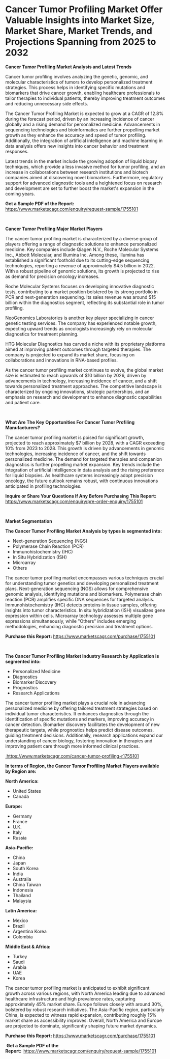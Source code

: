 <p><h1>Cancer Tumor Profiling Market Offer Valuable Insights into Market Size, Market Share, Market Trends, and Projections Spanning from 2025 to 2032</h1></p><p><strong>Cancer Tumor Profiling Market Analysis and Latest Trends</strong></p>
<p><p>Cancer tumor profiling involves analyzing the genetic, genomic, and molecular characteristics of tumors to develop personalized treatment strategies. This process helps in identifying specific mutations and biomarkers that drive cancer growth, enabling healthcare professionals to tailor therapies to individual patients, thereby improving treatment outcomes and reducing unnecessary side effects.</p><p>The Cancer Tumor Profiling Market is expected to grow at a CAGR of 12.8% during the forecast period, driven by an increasing incidence of cancer globally and a rising demand for personalized medicine. Advancements in sequencing technologies and bioinformatics are further propelling market growth as they enhance the accuracy and speed of tumor profiling. Additionally, the integration of artificial intelligence and machine learning in data analysis offers new insights into cancer behavior and treatment responses.</p><p>Latest trends in the market include the growing adoption of liquid biopsy techniques, which provide a less invasive method for tumor profiling, and an increase in collaborations between research institutions and biotech companies aimed at discovering novel biomarkers. Furthermore, regulatory support for advanced diagnostic tools and a heightened focus on research and development are set to further boost the market's expansion in the coming years.</p></p>
<p><strong>Get a Sample PDF of the Report:&nbsp;</strong> <a href="https://www.marketscagr.com/enquiry/request-sample/1755101?utm_campaign=3221&utm_medium=2&utm_source=Github&utm_content=ia&utm_term=13042025&utm_id=cancer-tumor-profiling">https://www.marketscagr.com/enquiry/request-sample/1755101</a></p>
<p>&nbsp;</p>
<p><strong>Cancer Tumor Profiling Major Market Players</strong></p>
<p><p>The cancer tumor profiling market is characterized by a diverse group of players offering a range of diagnostic solutions to enhance personalized medicine. Key companies include Qiagen N.V., Roche Molecular Systems Inc., Abbott Molecular, and Illumina Inc. Among these, Illumina has established a significant foothold due to its cutting-edge sequencing technologies, reporting a revenue of approximately $4.5 billion in 2022. With a robust pipeline of genomic solutions, its growth is projected to rise as demand for precision oncology increases.</p><p>Roche Molecular Systems focuses on developing innovative diagnostic tests, contributing to a market position bolstered by its strong portfolio in PCR and next-generation sequencing. Its sales revenue was around $15 billion within the diagnostics segment, reflecting its substantial role in tumor profiling.</p><p>NeoGenomics Laboratories is another key player specializing in cancer genetic testing services. The company has experienced notable growth, expecting upward trends as oncologists increasingly rely on molecular diagnostics for treatment planning. </p><p>HTG Molecular Diagnostics has carved a niche with its proprietary platforms aimed at improving patient outcomes through targeted therapies. The company is projected to expand its market share, focusing on collaborations and innovations in RNA-based profiles.</p><p>As the cancer tumor profiling market continues to evolve, the global market size is estimated to reach upwards of $10 billion by 2026, driven by advancements in technology, increasing incidence of cancer, and a shift towards personalized treatment approaches. The competitive landscape is characterized by ongoing innovations, strategic partnerships, and an emphasis on research and development to enhance diagnostic capabilities and patient care.</p></p>
<p>&nbsp;</p>
<p><strong>What Are The Key Opportunities For Cancer Tumor Profiling Manufacturers?</strong></p>
<p><p>The cancer tumor profiling market is poised for significant growth, projected to reach approximately $7 billion by 2028, with a CAGR exceeding 10% from 2023 to 2028. This growth is driven by advancements in genomic technologies, increasing incidence of cancer, and the shift towards personalized medicine. The demand for targeted therapies and companion diagnostics is further propelling market expansion. Key trends include the integration of artificial intelligence in data analysis and the rising preference for liquid biopsies. As healthcare systems increasingly adopt precision oncology, the future outlook remains robust, with continuous innovations anticipated in profiling technologies.</p></p>
<p><strong>Inquire or Share Your Questions If Any Before Purchasing This Report:</strong> <a href="https://www.marketscagr.com/enquiry/pre-order-enquiry/1755101?utm_campaign=3221&utm_medium=2&utm_source=Github&utm_content=ia&utm_term=13042025&utm_id=cancer-tumor-profiling">https://www.marketscagr.com/enquiry/pre-order-enquiry/1755101</a></p>
<p>&nbsp;</p>
<p><strong>Market Segmentation</strong></p>
<p><strong>The Cancer Tumor Profiling Market Analysis by types is segmented into:</strong></p>
<p><ul><li>Next-generation Sequencing (NGS)</li><li>Polymerase Chain Reaction (PCR)</li><li>Immunohistochemistry (IHC)</li><li>In Situ Hybridization (ISH)</li><li>Microarray</li><li>Others</li></ul></p>
<p><p>The cancer tumor profiling market encompasses various techniques crucial for understanding tumor genetics and developing personalized treatment plans. Next-generation sequencing (NGS) allows for comprehensive genomic analysis, identifying mutations and biomarkers. Polymerase chain reaction (PCR) amplifies specific DNA sequences for targeted analysis. Immunohistochemistry (IHC) detects proteins in tissue samples, offering insights into tumor characteristics. In situ hybridization (ISH) visualizes gene expression within cells. Microarray technology assesses multiple gene expressions simultaneously, while "Others" includes emerging methodologies, enhancing diagnostic precision and treatment options.</p></p>
<p><strong>Purchase this Report:&nbsp;</strong><a href="https://www.marketscagr.com/purchase/1755101?utm_campaign=3221&utm_medium=2&utm_source=Github&utm_content=ia&utm_term=13042025&utm_id=cancer-tumor-profiling">https://www.marketscagr.com/purchase/1755101</a></p>
<p>&nbsp;</p>
<p><strong>The Cancer Tumor Profiling Market Industry Research by Application is segmented into:</strong></p>
<p><ul><li>Personalized Medicine</li><li>Diagnostics</li><li>Biomarker Discovery</li><li>Prognostics</li><li>Research Applications</li></ul></p>
<p><p>The cancer tumor profiling market plays a crucial role in advancing personalized medicine by offering tailored treatment strategies based on individual tumor characteristics. It enhances diagnostics through the identification of specific mutations and markers, improving accuracy in cancer detection. Biomarker discovery facilitates the development of new therapeutic targets, while prognostics helps predict disease outcomes, guiding treatment decisions. Additionally, research applications expand our understanding of cancer biology, fostering innovation in therapies and improving patient care through more informed clinical practices.</p></p>
<p><a href="https://www.marketscagr.com/cancer-tumor-profiling-r1755101?utm_campaign=3221&utm_medium=2&utm_source=Github&utm_content=ia&utm_term=13042025&utm_id=cancer-tumor-profiling">&nbsp;https://www.marketscagr.com/cancer-tumor-profiling-r1755101</a></p>
<p><strong>In terms of Region, the Cancer Tumor Profiling Market Players available by Region are:</strong></p>
<p>
    <p> <strong> North America: </strong>
        <ul>
            <li>United States</li>
            <li>Canada</li>
        </ul>
        </p> 
    <p> <strong> Europe: </strong>
        <ul>
            <li>Germany</li>
            <li>France</li>
            <li>U.K.</li>
            <li>Italy</li>
            <li>Russia</li>
        </ul>
        </p> 
    <p> <strong> Asia-Pacific: </strong>
        <ul>
            <li>China</li>
            <li>Japan</li>
            <li>South Korea</li>
            <li>India</li>
            <li>Australia</li>
            <li>China Taiwan</li>
            <li>Indonesia</li>
            <li>Thailand</li>
            <li>Malaysia</li>
        </ul>
        </p> 
    <p> <strong> Latin America: </strong>
        <ul>
            <li>Mexico</li>
            <li>Brazil</li>
            <li>Argentina Korea</li>
            <li>Colombia</li>
        </ul>
        </p> 
    <p> <strong> Middle East & Africa: </strong>
        <ul>
            <li>Turkey</li>
            <li>Saudi</li>
            <li>Arabia</li>
            <li>UAE</li>
            <li>Korea</li>
        </ul>
    </p>
    </p>
<p><p>The cancer tumor profiling market is anticipated to exhibit significant growth across various regions, with North America leading due to advanced healthcare infrastructure and high prevalence rates, capturing approximately 45% market share. Europe follows closely with around 30%, bolstered by robust research initiatives. The Asia-Pacific region, particularly China, is expected to witness rapid expansion, contributing roughly 15% market share as accessibility improves. Overall, North America and Europe are projected to dominate, significantly shaping future market dynamics.</p></p>
<p><strong>Purchase this Report: </strong><a href="https://www.marketscagr.com/purchase/1755101?utm_campaign=3221&utm_medium=2&utm_source=Github&utm_content=ia&utm_term=13042025&utm_id=cancer-tumor-profiling">https://www.marketscagr.com/purchase/1755101</a></p>
<p>&nbsp;<strong>Get a Sample PDF of the Report:&nbsp;&nbsp;</strong><a href="https://www.marketscagr.com/enquiry/request-sample/1755101?utm_campaign=3221&utm_medium=2&utm_source=Github&utm_content=ia&utm_term=13042025&utm_id=cancer-tumor-profiling">https://www.marketscagr.com/enquiry/request-sample/1755101</a></p>
<p><strong></strong></p>
<p><p></p><p></p><p></p></p>